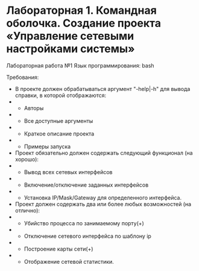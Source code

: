 # Лабораторная 1. Командная оболочка. Создание проекта «Управление сетевыми настройками системы»
 Лабораторная работа №1
 Язык программирования: bash

 Требования:

 * В проекте должен обрабатываться аргумент "-help|-h" для вывода справки, в которой отображаются:
 * * Авторы
 * * Все доступные аргументы
 * * Краткое описание проекта
 * * Примеры запуска
 * Проект обязательно должен содержать следующий функционал (на хорошо):
 * * Вывод всех сетевых интерфейсов
 * * Включение/отключение заданных интерфейсов
 * * Установка IP/Mask/Gateway для определенного интерфейса.
 * Проект должен содержать два или более любых возможностей (на отлично):
 * * Убийство процесса по занимаемому порту(+)
 * * Отключение сетевого интерфейса по шаблону ip
 * * Построение карты сети(+)
 * * Отображение сетевой статистики.